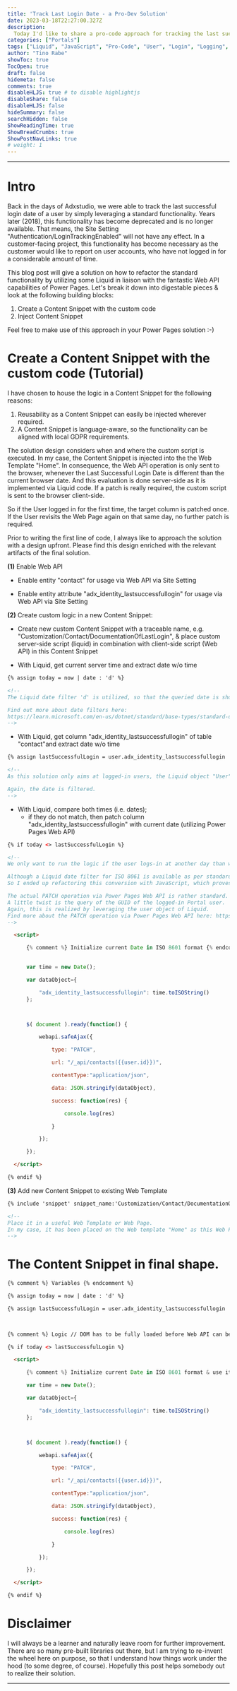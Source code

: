 ```yaml
---
title: 'Track Last Login Date - a Pro-Dev Solution'
date: 2023-03-18T22:27:00.327Z
description:
  Today I'd like to share a pro-code approach for tracking the last successful login date of a logged-in user. This solution has become required as the former standard solution is deprecated.
categories: ["Portals"]
tags: ["Liquid", "JavaScript", "Pro-Code", "User", "Login", "Logging", "Content Snippet"]
author: "Tino Rabe"
showToc: true
TocOpen: true
draft: false
hidemeta: false
comments: true
disableHLJS: true # to disable highlightjs
disableShare: false
disableHLJS: false
hideSummary: false
searchHidden: false
ShowReadingTime: true
ShowBreadCrumbs: true
ShowPostNavLinks: true
# weight: 1
---
```

*****
# Intro
Back in the days of Adxstudio, we were able to track the last successful login date of a user by simply leveraging a standard functionality.
Years later (2018), this functionality has become deprecated and is no longer available.
That means, the Site Setting "Authentication/LoginTrackingEnabled" will not have any effect.
In a customer-facing project, this functionality has become necessary as the customer would like to report on user accounts, who have not logged in for a considerable amount of time.

This blog post will give  a solution on how to refactor the standard functionality by utilizing some Liquid in liaison with the fantastic Web API capabilities of Power Pages.
Let's break it down into digestable pieces & look at the following building blocks:

1. Create a Content Snippet with the custom code
2. Inject Content Snippet

Feel free to make use of this approach in your Power Pages solution :-)

# Create a Content Snippet with the custom code (Tutorial)
I have chosen to house the logic in a Content Snippet for the following reasons:
1. Reusability as a Content Snippet can easily be injected wherever required.
2. A Content Snippet is language-aware, so the functionality can be aligned with local GDPR requirements.

The solution design considers when and where the custom script is executed.
In my case, the Content Snippet is injected into the the Web Template "Home".
In consequence, the Web API operation is only sent to the browser, whenever the Last Successful Login Date is different than the current browser date. And this evaluation is done server-side as it is implemented via Liquid code. If a patch is really required, the custom script is sent to the browser client-side.

So if the User logged in for the first time, the target column is patched once. If the User revisits the Web Page again on that same day, no further patch is required.

Prior to writing the first line of code, I always like to approach the solution with a design upfront.
Please find this design enriched with the relevant artifacts of the final solution.

**(1)** Enable Web API

* Enable entity "contact" for usage via Web API via Site Setting 

* Enable entity attribute "adx_identity_lastsuccessfullogin" for usage via Web API via Site Setting

**(2)** Create custom logic in a new Content Snippet:

* Create new custom Content Snippet with a traceable name, e.g. "Customization/Contact/DocumentationOfLastLogin", & place custom server-side script (liquid) in combination with client-side script (Web API) in this Content Snippet

* With Liquid, get current server time and extract date w/o time 
```HTML
{% assign today = now | date : 'd' %} 

<!--
The Liquid date filter 'd' is utilized, so that the queried date is shortened to the 'short date pattern'; essentially, only the date w/o the timestamp is filtered as I only want to compare dates and not times;

Find out more about date filters here:  
https://learn.microsoft.com/en-us/dotnet/standard/base-types/standard-date-and-time-format-strings#table-of-format-specifiers
-->
```
* With Liquid, get column "adx_identity_lastsuccessfullogin" of table "contact"and extract date w/o time 
```HTML
{% assign lastSuccessfulLogin = user.adx_identity_lastsuccessfullogin | date : 'd' %} 

<!--
As this solution only aims at logged-in users, the Liquid object "User" can be leveraged, i.e. the column can be queried directly.

Again, the date is filtered.
-->
```
* With Liquid, compare both times (i.e. dates); 
  * if they do not match, then patch column "adx_identity_lastsuccessfullogin" with current date (utilizing Power Pages Web API) 
```HTML
{% if today <> lastSuccessfulLogin %} 

<!--  
We only want to run the logic if the user logs-in at another day than what is saved to the contact record.

Although a Liquid date filter for ISO 8061 is available as per standard, it did not work as expected in my case (ref: https://learn.microsoft.com/en-us/power-pages/configure/liquid/liquid-filters#date_to_iso8601).
So I ended up refactoring this conversion with JavaScript, which proves to work as expected.

The actual PATCH operation via Power Pages Web API is rather standard.
A little twist is the query of the GUID of the logged-in Portal user.
Again, this is realized by leveraging the user object of Liquid.
Find more about the PATCH operation via Power Pages Web API here: https://learn.microsoft.com/en-us/power-pages/configure/write-update-delete-operations#basic-update
-->

  <script> 

      {% comment %} Initialize current Date in ISO 8601 format {% endcomment %} 
      

      var time = new Date(); 

      var dataObject={ 

          "adx_identity_lastsuccessfullogin": time.toISOString() 
      }; 



      $( document ).ready(function() {      

          webapi.safeAjax({ 

              type: "PATCH", 

              url: "/_api/contacts({{user.id}})", 

              contentType:"application/json", 

              data: JSON.stringify(dataObject), 

              success: function(res) { 

                  console.log(res) 

              } 

          }); 

      }); 

  </script>

{% endif %} 
```
**(3)** Add new Content Snippet to existing Web Template

```HTML
{% include 'snippet' snippet_name:'Customization/Contact/DocumentationOfLastLogin' %}

<!--
Place it in a useful Web Template or Web Page.
In my case, it has been placed on the Web template "Home" as this Web Page will be loaded after the user logs in.
-->
```
# The Content Snippet in final shape.

```HTML
{% comment %} Variables {% endcomment %} 

{% assign today = now | date : 'd' %} 

{% assign lastSuccessfulLogin = user.adx_identity_lastsuccessfullogin | date : 'd' %} 

  

{% comment %} Logic // DOM has to be fully loaded before Web API can be called {% endcomment %} 

{% if today <> lastSuccessfulLogin %} 

  <script> 

      {% comment %} Initialize current Date in ISO 8601 format & use it as the value in the target column {% endcomment %} 

      var time = new Date(); 

      var dataObject={ 

          "adx_identity_lastsuccessfullogin": time.toISOString() 
      }; 



      $( document ).ready(function() {      

          webapi.safeAjax({ 

              type: "PATCH", 

              url: "/_api/contacts({{user.id}})", 

              contentType:"application/json", 

              data: JSON.stringify(dataObject), 

              success: function(res) { 

                  console.log(res) 

              } 

          }); 

      }); 

  </script>  

{% endif %} 
````
# Disclaimer 
I will always be a learner and naturally leave room for further improvement. There are so many pre-built libraries out there, but I am trying to re-invent the wheel here on purpose, so that I understand how things work under the hood (to some degree, of course). Hopefully this post helps somebody out to realize their solution.
*****

